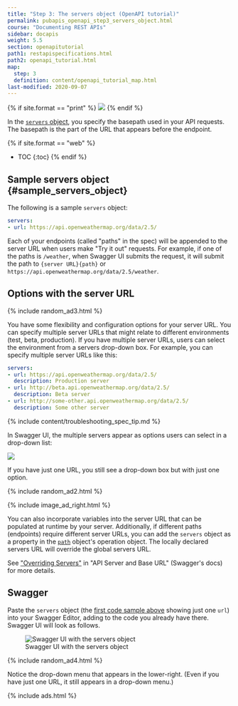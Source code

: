 ```yaml
---
title: "Step 3: The servers object (OpenAPI tutorial)"
permalink: pubapis_openapi_step3_servers_object.html
course: "Documenting REST APIs"
sidebar: docapis
weight: 5.5
section: openapitutorial
path1: restapispecifications.html
path2: openapi_tutorial.html
map:
  step: 3
  definition: content/openapi_tutorial_map.html
last-modified: 2020-09-07
---
```


{% if site.format == "print" %}
<img src="{{site.media}}/openapistep3.png"/>
{% endif %}

In the [`servers` object](https://github.com/OAI/OpenAPI-Specification/blob/master/versions/3.1.0.md#serverObject), you specify the basepath used in your API requests. The basepath is the part of the URL that appears before the endpoint.

{% if site.format == "web" %}
* TOC
{:toc}
{% endif %}

## Sample servers object {#sample_servers_object}

The following is a sample `servers` object:

```yaml
servers:
- url: https://api.openweathermap.org/data/2.5/
```

Each of your endpoints (called "paths" in the spec) will be appended to the server URL when users make "Try it out" requests. For example, if one of the paths is `/weather`, when Swagger UI submits the request, it will submit the path to `{server URL}{path}` or `https://api.openweathermap.org/data/2.5/weather`.

## Options with the server URL

{% include random_ad3.html %}

You have some flexibility and configuration options for your server URL. You can specify multiple server URLs that might relate to different environments (test, beta, production). If you have multiple server URLs, users can select the environment from a servers drop-down box. For example, you can specify multiple server URLs like this:

```yaml
servers:
- url: https://api.openweathermap.org/data/2.5/
  description: Production server
- url: http://beta.api.openweathermap.org/data/2.5/
  description: Beta server
- url: http://some-other.api.openweathermap.org/data/2.5/
  description: Some other server
```

{% include content/troubleshooting_spec_tip.md %}

In Swagger UI, the multiple servers appear as options users can select in a drop-down list:

<a href="https://idratherbewriting.com/learnapidoc/assets/files/swagger/index.html" class="noExtIcon"><img src="{{site.media}}/openapi_serversurl.png" class="medium" /></a>

If you have just one URL, you still see a drop-down box but with just one option.

{% include random_ad2.html %}

{% include image_ad_right.html %}

You can also incorporate variables into the server URL that can be populated at runtime by your server. Additionally, if different paths (endpoints) require different server URLs, you can add the `servers` object as a property in the [`path`](pubapis_openapi_step4_paths_object.html) object's operation object. The locally declared servers URL will override the global servers URL.

See ["Overriding Servers"](https://swagger.io/docs/specification/api-host-and-base-path/) in "API Server and Base URL" (Swagger's docs) for more details.

## Swagger

Paste the `servers` object (the [first code sample above](#sample_servers_object) showing just one `url`) into your Swagger Editor, adding to the code you already have there. Swagger UI will look as follows.

<figure><img class="docimage" src="{{site.media}}/swagger_servers_object2.png" alt="Swagger UI with the servers object" /><figcaption>Swagger UI with the servers object</figcaption></figure>

{% include random_ad4.html %}

Notice the drop-down menu that appears in the lower-right. (Even if you have just one URL, it still appears in a drop-down menu.)

{% include ads.html %}
